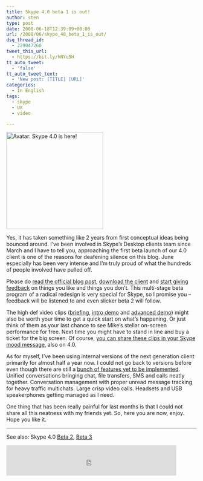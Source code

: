 ```yaml
---
title: Skype 4.0 beta 1 is out!
author: sten
type: post
date: 2008-06-18T12:39:09+00:00
url: /2008/06/skype_40_beta_1_is_out/
dsq_thread_id:
  - 229047260
tweet_this_url:
  - https://bit.ly/hNYu5H
tt_auto_tweet:
  - 'false'
tt_auto_tweet_text:
  - 'New post: [TITLE] [URL]'
categories:
  - In English
tags:
  - skype
  - UX
  - video

---
```

[<img src="http://farm4.static.flickr.com/3093/2590134868_b3a9d3d063_o.png" width="256" height="256" alt="Avatar: Skype 4.0 is here!" />][1]

Yes, it has taken something like 2 years from first conceptual ideas being bounced around. I&#8217;ve been involved in Skype&#8217;s Desktop clients team since March and I have to tell you, approaching the first beta launch of our 4.0 client is one of the reasons for deafening silence on this blog. June especially has been very intense and I&#8217;m truly proud of what the hundreds of people involved have pulled off.

Please do [read the official blog post][2], [download the client][3] and [start giving feedback][4] on things you like and things you don&#8217;t. This multi-stage beta program of a radical redesign is very special for Skype, so I promise you &#8211; feedback will be listened to and even slicker beta 2 will follow.

The high def video clips ([briefing][5], [intro demo][6] and [advanced demo][7]) might also be worth your time to get a quick start on what&#8217;s happening. Or just think of them as your last chance to see Mike&#8217;s stellar on-screen performance for free. Next time you might have to stand in line and buy a ticket for the big screen. Of course, [you can share these clips in your Skype mood message][8], also on 4.0.

As for myself, I&#8217;ve been using internal versions of the next generation client primarily for almost half a year now. I could not go back to versions before even though there are still a [bunch of features yet to be implemented][9]. Unified conversations bringing chat, file transfers, SMS and calls neatly together. Conversation management with proper unread message tracking for heavy traffic multichats. Large crisp video calls. Headsets and USB speakerphones getting managed as I need.

One thing that has been really painful for last months is that I could not share all this neatness with my friends yet. So, here you are now, enjoy. Hope you like it.

* * *

See also: Skype 4.0 [Beta 2][10], [Beta 3][11]

<iframe src="http://www.facebook.com/plugins/like.php?href=http%3A%2F%2Fsten.tamkivi.com%2F2008%2F06%2Fskype_40_beta_1_is_out%2F&layout=standard&show_faces=true&width=450&action=like&colorscheme=light&height=80" scrolling="no" frameborder="0" style="border:none; overflow:hidden; width:450px; height:80px;" allowTransparency="true"></iframe>

 [1]: http://www.flickr.com/photos/seikatsu/2590134868/ "Avatar: Skype 4.0 is here! by seikatsu, on Flickr"
 [2]: http://share.skype.com/sites/en/2008/06/skype_40_beta_1_for_windows.html
 [3]: http://www.skype.com/download/skype/windows/beta/
 [4]: http://www.skype.com/go/betafeedback
 [5]: http://www.dailymotion.com/SkypeConversations/video/x5teup_skype-40-beta-for-windows-briefing_tech
 [6]: http://www.dailymotion.com/SkypeConversations/video/x5tep7_skype-40-beta-introductory-demo_tech
 [7]: http://www.dailymotion.com/SkypeConversations/video/x5td13_skype-40-beta-advanced-demo_tech
 [8]: http://sten.tamkivi.com/2007/07/you_can_now_add_video_to_skype.html
 [9]: http://share.skype.com/sites/garage/2008/06/skype_40_beta_1_for_windows_in.html
 [10]: http://sten.tamkivi.com/2008/10/skype_40_is_smaller_again.html
 [11]: http://sten.tamkivi.com/2009/01/skype_40_beta_3_-_updated.html